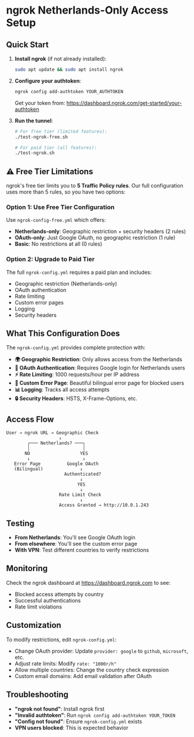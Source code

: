 # ngrok Netherlands-Only Access Setup

## Quick Start

1. **Install ngrok** (if not already installed):
   ```bash
   sudo apt update && sudo apt install ngrok
   ```

2. **Configure your authtoken**:
   ```bash
   ngrok config add-authtoken YOUR_AUTHTOKEN
   ```
   Get your token from: https://dashboard.ngrok.com/get-started/your-authtoken

3. **Run the tunnel**:
   ```bash
   # For free tier (limited features):
   ./test-ngrok-free.sh
   
   # For paid tier (all features):
   ./test-ngrok.sh
   ```

## ⚠️ Free Tier Limitations

ngrok's free tier limits you to **5 Traffic Policy rules**. Our full configuration uses more than 5 rules, so you have two options:

### Option 1: Use Free Tier Configuration
Use `ngrok-config-free.yml` which offers:
- **Netherlands-only**: Geographic restriction + security headers (2 rules)
- **OAuth-only**: Just Google OAuth, no geographic restriction (1 rule)
- **Basic**: No restrictions at all (0 rules)

### Option 2: Upgrade to Paid Tier
The full `ngrok-config.yml` requires a paid plan and includes:
- Geographic restriction (Netherlands-only)
- OAuth authentication
- Rate limiting
- Custom error pages
- Logging
- Security headers

## What This Configuration Does

The `ngrok-config.yml` provides complete protection with:

- **🌍 Geographic Restriction**: Only allows access from the Netherlands
- **🔐 OAuth Authentication**: Requires Google login for Netherlands users
- **⚡ Rate Limiting**: 1000 requests/hour per IP address
- **🎨 Custom Error Page**: Beautiful bilingual error page for blocked users
- **📊 Logging**: Tracks all access attempts
- **🔒 Security Headers**: HSTS, X-Frame-Options, etc.

## Access Flow

```
User → ngrok URL → Geographic Check
                    ↓
        ┌─── Netherlands? ───┐
        │                    │
       NO                   YES
        ↓                    ↓
   Error Page          Google OAuth
   (Bilingual)              ↓
                      Authenticated?
                            ↓
                           YES
                            ↓
                    Rate Limit Check
                            ↓
                    Access Granted → http://10.0.1.243

```

## Testing

- **From Netherlands**: You'll see Google OAuth login
- **From elsewhere**: You'll see the custom error page
- **With VPN**: Test different countries to verify restrictions

## Monitoring

Check the ngrok dashboard at https://dashboard.ngrok.com to see:
- Blocked access attempts by country
- Successful authentications
- Rate limit violations

## Customization

To modify restrictions, edit `ngrok-config.yml`:

- Change OAuth provider: Update `provider: google` to `github`, `microsoft`, etc.
- Adjust rate limits: Modify `rate: "1000r/h"`
- Allow multiple countries: Change the country check expression
- Custom email domains: Add email validation after OAuth

## Troubleshooting

- **"ngrok not found"**: Install ngrok first
- **"Invalid authtoken"**: Run `ngrok config add-authtoken YOUR_TOKEN`
- **"Config not found"**: Ensure `ngrok-config.yml` exists
- **VPN users blocked**: This is expected behavior 